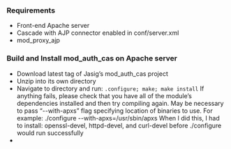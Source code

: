 ### Requirements

- Front-end Apache server
- Cascade with AJP connector enabled in conf/server.xml
- mod_proxy_ajp


### Build and Install mod_auth_cas on Apache server

- Download latest tag of Jasig’s mod_auth_cas project
- Unzip into its own directory
- Navigate to directory and run: `.configure; make; make install`
  If anything fails, please check that you have all of the module’s dependencies installed and then try compiling again. May be necessary to pass “--with-apxs” flag specifying location of binaries to use. For example:
  ./configure --with-apxs=/usr/sbin/apxs
  When I did this, I had to install: openssl-devel, httpd-devel, and curl-devel before ./configure would run successfully
- 


